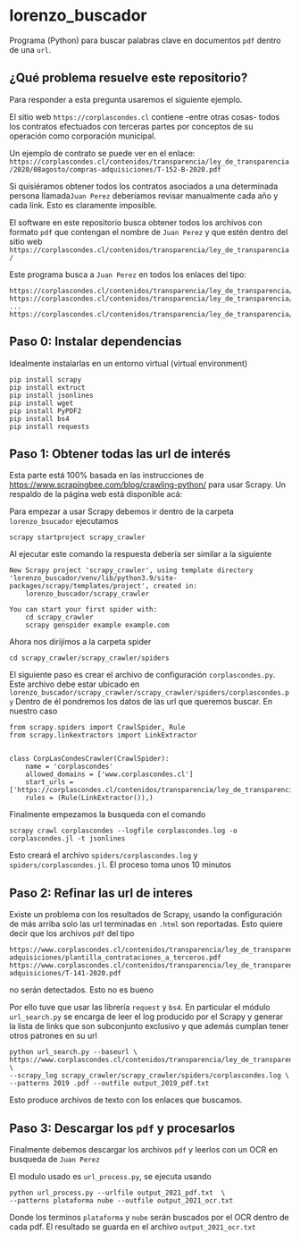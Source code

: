 # lorenzo_buscador
Programa (Python) para buscar palabras clave en documentos ```pdf``` dentro de 
una ```url```. 

## ¿Qué problema resuelve este repositorio?
Para responder a esta pregunta usaremos el siguiente ejemplo.

El sitio web ```https://corplascondes.cl``` contiene -entre otras cosas- todos 
los contratos efectuados con terceras partes por conceptos de su operación 
como corporación municipal. 

Un ejemplo de contrato se puede ver en el enlace:
```https://corplascondes.cl/contenidos/transparencia/ley_de_transparencia/2020/08agosto/compras-adquisiciones/T-152-B-2020.pdf```

Si quisiéramos obtener todos los contratos asociados a una determinada persona
llamada```Juan Perez``` deberíamos revisar manualmente cada año y cada link. 
Esto es claramente imposible. 

El software en este repositorio busca obtener todos 
los archivos con formato ```pdf``` que contengan el nombre de ```Juan Perez``` 
y que estén dentro del sitio web 
```https://corplascondes.cl/contenidos/transparencia/ley_de_transparencia/```

Este programa busca a ```Juan Perez``` en todos los enlaces del tipo:
```
https://corplascondes.cl/contenidos/transparencia/ley_de_transparencia/aaa.pdf
https://corplascondes.cl/contenidos/transparencia/ley_de_transparencia/aaa/bbb.pdf
...
https://corplascondes.cl/contenidos/transparencia/ley_de_transparencia/xxx/yyy/zzz.pdf
```

## Paso 0: Instalar dependencias

Idealmente instalarlas en un entorno virtual (virtual environment)
```commandline
pip install scrapy
pip install extruct
pip install jsonlines
pip install wget
pip install PyPDF2
pip install bs4
pip install requests
```

## Paso 1: Obtener todas las url de interés
Esta parte está 100% basada en las instrucciones de 
https://www.scrapingbee.com/blog/crawling-python/ para usar Scrapy. Un respaldo
de la página web está disponible acá: 

Para empezar a usar Scrapy debemos ir dentro de la carpeta ``lorenzo_bsucador`` ejecutamos
```commandline
scrapy startproject scrapy_crawler
```
Al ejecutar este comando la respuesta debería ser similar a la siguiente
```
New Scrapy project 'scrapy_crawler', using template directory 'lorenzo_buscador/venv/lib/python3.9/site-packages/scrapy/templates/project', created in:
    lorenzo_buscador/scrapy_crawler

You can start your first spider with:
    cd scrapy_crawler
    scrapy genspider example example.com
```
Ahora nos dirijímos a la carpeta spider 
```
cd scrapy_crawler/scrapy_crawler/spiders
```
El siguiente paso es crear el archivo de configuración ``corplascondes.py``. 
Este archivo debe estar ubicado en 
```lorenzo_buscador/scrapy_crawler/scrapy_crawler/spiders/corplascondes.py```
Dentro de él pondremos los datos de las url que queremos buscar. En nuestro caso
```
from scrapy.spiders import CrawlSpider, Rule
from scrapy.linkextractors import LinkExtractor


class CorpLasCondesCrawler(CrawlSpider):
    name = 'corplascondes'
    allowed_domains = ['www.corplascondes.cl']
    start_urls = ['https://corplascondes.cl/contenidos/transparencia/ley_de_transparencia']
    rules = (Rule(LinkExtractor()),)
```
Finalmente empezamos la busqueda con el comando
```commandline
scrapy crawl corplascondes --logfile corplascondes.log -o corplascondes.jl -t jsonlines
```
Esto creará el archivo ```spiders/corplascondes.log``` y ```spiders/corplascondes.jl```. El proceso toma unos 10 
minutos

## Paso 2: Refinar las url de interes
Existe un problema con los resultados de Scrapy, usando la configuración de más
arriba solo las url terminadas en ```.html``` son reportadas. Esto quiere decir
que los archivos ```pdf``` del tipo 
```
https://www.corplascondes.cl/contenidos/transparencia/ley_de_transparencia/2020/06junio/compras-adquisiciones/plantilla_contrataciones_a_terceros.pdf
https://www.corplascondes.cl/contenidos/transparencia/ley_de_transparencia/2020/06junio/compras-adquisiciones/T-141-2020.pdf
```
no serán detectados. Esto no es bueno

Por ello tuve que usar las librería ```request``` y ```bs4```. En particular el 
módulo ```url_search.py``` se encarga de leer el log producido por el Scrapy
y generar la lista de links que son subconjunto exclusivo y que además cumplan 
tener otros patrones en su url
```commandline
python url_search.py --baseurl \ 
https://www.corplascondes.cl/contenidos/transparencia/ley_de_transparencia/ \
--scrapy_log scrapy_crawler/scrapy_crawler/spiders/corplascondes.log \
--patterns 2019 .pdf --outfile output_2019_pdf.txt
```
Esto produce archivos de texto con los enlaces que buscamos. 

## Paso 3: Descargar los ```pdf``` y procesarlos

Finalmente debemos descargar los archivos ```pdf``` y leerlos con un OCR en busqueda 
de ```Juan Perez```

El modulo usado es ```url_process.py```, se ejecuta usando
```commandline
python url_process.py --urlfile output_2021_pdf.txt  \
--patterns plataforma nube --outfile output_2021_ocr.txt
```
Donde los terminos ```plataforma``` y ```nube``` serán buscados por el OCR 
dentro de cada pdf. El resultado se guarda en el archivo 
```output_2021_ocr.txt``` 

